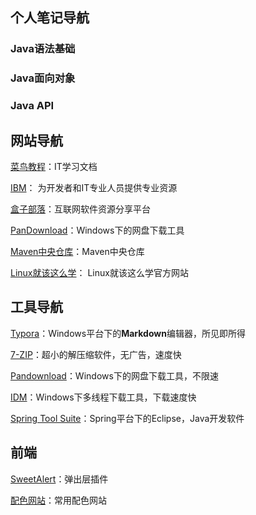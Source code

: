 ## 个人笔记导航

### Java语法基础


### Java面向对象


### Java API




## 网站导航

[菜鸟教程](<https://www.runoob.com/>)：IT学习文档

[IBM]( https://www.ibm.com/developerworks/cn/ )：  为开发者和IT专业人员提供专业资源

[盒子部落](https://www.hezibuluo.com/)：互联网软件资源分享平台

[PanDownload](http://pandownload.com/)：Windows下的网盘下载工具

[Maven中央仓库](<https://mvnrepository.com/>)：Maven中央仓库

[Linux就该这么学]( https://www.linuxprobe.com/ )：  Linux就该这么学官方网站


## 工具导航

[Typora](https://www.typora.io/)：Windows平台下的**Markdown**编辑器，所见即所得

[7-ZIP](https://www.7-zip.org/)：超小的解压缩软件，无广告，速度快

[Pandownload]( http://pandownload.com/ )：Windows下的网盘下载工具，不限速

[IDM]( http://www.internetdownloadmanager.com/ )：Windows下多线程下载工具，下载速度快

[Spring Tool Suite]( https://spring.io/tools3/sts/all )：Spring平台下的Eclipse，Java开发软件


## 前端

[SweetAlert](<https://sweetalert.js.org/docs/>)：弹出层插件

[配色网站]( https://flatuicolors.com/ )：常用配色网站

